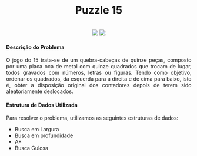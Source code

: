 # <center>Puzzle 15</center>
<br>
<div align="center">
  <img src="https://img.shields.io/badge/license-MIT-blue"/>
  <img src="https://img.shields.io/github/contributors/zairobastos/Puzzle-15"/>
</div>

#### Descrição do Problema
<p align="justify">
O jogo do 15 trata-se de um quebra-cabeças de quinze peças, composto por uma placa oca de metal com quinze quadrados que trocam de lugar, todos gravados com números, letras ou figuras. Tendo como objetivo, ordenar os quadrados, da esquerda para a direita e de cima para baixo, isto é, obter a disposição original dos contadores depois de terem sido aleatoriamente deslocados.
</p>

#### Estrutura de Dados Utilizada
Para resolver o problema, utilizamos as seguintes estruturas de dados:
- Busca em Largura
- Busca em profundidade
- A*
- Busca Gulosa
